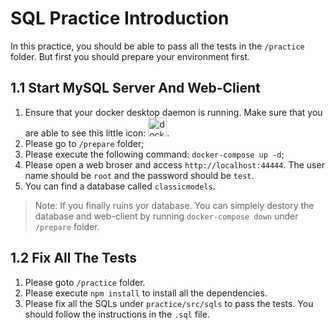 # SQL Practice Introduction

In this practice, you should be able to pass all the tests in the `/practice` folder. But first you should prepare your environment first.

## 1.1 Start MySQL Server And Web-Client

1. Ensure that your docker desktop daemon is running. Make sure that you are able to see this little icon: <img alt="docker" src="assets/docker.png" style="width:30px;"/>.
1. Please go to `/prepare` folder;
1. Please execute the following command: `docker-compose up -d`;
1. Please open a web broser and access `http://localhost:44444`. The user name should be `root` and the password should be `test`.
1. You can find a database called `classicmodels`.

> Note: If you finally ruins yor database. You can simplely destory the database and web-client by running `docker-compose down` under `/prepare` folder.

## 1.2 Fix All The Tests

1. Please goto `/practice` folder.
1. Please execute `npm install` to install all the dependencies.
1. Please fix all the SQLs under `practice/src/sqls` to pass the tests. You should follow the instructions in the `.sql` file.